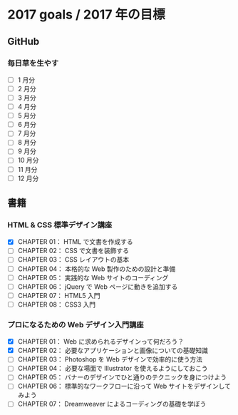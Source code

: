 # 2017 goals / 2017 年の目標
## GitHub
### 毎日草を生やす
- [ ] 1 月分
- [ ] 2 月分
- [ ] 3 月分
- [ ] 4 月分
- [ ] 5 月分
- [ ] 6 月分
- [ ] 7 月分
- [ ] 8 月分
- [ ] 9 月分
- [ ] 10 月分
- [ ] 11 月分
- [ ] 12 月分

## 書籍
### HTML & CSS 標準デザイン講座
- [x] CHAPTER 01： HTML で文書を作成する
- [ ] CHAPTER 02： CSS で文書を装飾する
- [ ] CHAPTER 03： CSS レイアウトの基本
- [ ] CHAPTER 04： 本格的な Web 製作のための設計と準備
- [ ] CHAPTER 05： 実践的な Web サイトのコーディング
- [ ] CHAPTER 06： jQuery で Web ページに動きを追加する
- [ ] CHAPTER 07： HTML5 入門
- [ ] CHAPTER 08： CSS3 入門

### プロになるための Web デザイン入門講座
- [x] CHAPTER 01： Web に求められるデザインって何だろう？
- [x] CHAPTER 02： 必要なアプリケーションと画像についての基礎知識
- [ ] CHAPTER 03： Photoshop を Web デザインで効率的に使う方法
- [ ] CHAPTER 04： 必要な場面で Illustrator を使えるようにしておこう
- [ ] CHAPTER 05： バナーのデザインでひと通りのテクニックを身につけよう
- [ ] CHAPTER 06： 標準的なワークフローに沿って Web サイトをデザインしてみよう
- [ ] CHAPTER 07： Dreamweaver によるコーディングの基礎を学ぼう
